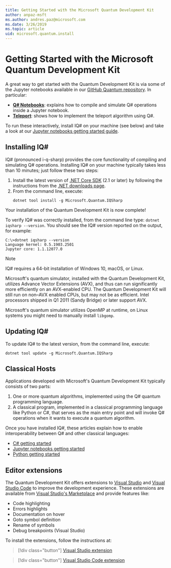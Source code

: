 ```yaml
---
title: Getting Started with the Microsoft Quantum Development Kit
author: anpaz-msft
ms.author: andres.paz@microsoft.com 
ms.date: 3/26/2019
ms.topic: article
uid: microsoft.quantum.install
---
```


# Getting Started with the Microsoft Quantum Development Kit #

A great way to get started with the Quantum Development Kit is via some of the Jupyter notebooks available in our [GitHub Quantum repository](https://github.com/Microsoft/Quantum.git).  In particular:

* **[Q# Notebooks](https://github.com/Microsoft/Quantum/tree/master/Samples/src/IntroToIQSharp/Notebook.ipynb)**: explains how to compile and simulate Q# operations inside a Jupyter notebook.
* **[Teleport](https://github.com/Microsoft/Quantum/tree/master/Samples/src/Teleportation/Notebook.ipynb)**: shows how to implement the teleport algorithm using Q#.

To run these interactively, install IQ# on your machine (see below) and take a look at our [Jupyter notebooks getting started guide](xref:microsoft.quantum.install.jupyter).


## Installing IQ# ##

IQ# (pronounced i-q-sharp) provides the core functionality of compiling and simulating Q# operations.
Installing IQ# on your machine typically takes less than 10 minutes; just follow these two steps:

1. Install the latest version of [.NET Core SDK](https://dotnet.microsoft.com/) (2.1 or later) by 
  following the instructions from the [.NET downloads page](https://www.microsoft.com/net/download).
2. From the command line, execute:
   ```Command Prompt
   dotnet tool install -g Microsoft.Quantum.IQSharp
   ```

Your installation of the Quantum Development Kit is now complete!

To verify IQ# was correctly installed, from the command line type: `dotnet iqsharp --version`. You should see the IQ# version reported on the output, for example:
```
C:\>dotnet iqsharp --version
Language kernel: 0.5.1903.2501
Jupyter core: 1.1.12077.0
```

> [!NOTE]
> IQ# requires a 64-bit installation of Windows 10, macOS, or Linux.
>
> Microsoft's quantum simulator, installed with the Quantum Development Kit, utilizes Advance Vector Extensions (AVX), 
> and thus can run significantly more efficiently on an AVX-enabled CPU.
> The Quantum Development Kit will still run on non–AVX enabled CPUs, but may not be as efficient.
> Intel processors shipped in Q1 2011 (Sandy Bridge) or later support AVX.
>
> Microsoft's quantum simulator utilizes OpenMP at runtime, on Linux systems you might need to manually install `libgomp`.


## Updating IQ# ##

To update IQ# to the latest version, from the command line, execute:
```Command Prompt
dotnet tool update -g Microsoft.Quantum.IQSharp
```


## Classical Hosts ##

Applications developed with Microsoft's Quantum Development Kit typically consists of two parts:
1. One or more quantum algorithms, implemented using the Q# quantum programming language.
2. A classical program, implemented in a classical programming language like Python or C#, 
  that serves as the main entry point and will invoke Q# operations 
  when it wants to execute a quantum algorithm.

Once you have installed IQ#, these articles explain how to enable interoperability between Q# and other classical languages:

* [C# getting started](xref:microsoft.quantum.install.csharp)
* [Jupyter notebooks getting started](xref:microsoft.quantum.install.jupyter)
* [Python getting started](xref:microsoft.quantum.install.python)

## Editor extensions ##

The Quantum Development Kit offers extensions to [Visual Studio](https://visualstudio.microsoft.com/vs/) 
and [Visual Studio Code](https://code.visualstudio.com/) to improve the development experience. 
These extensions are available from [Visual Studio's Marketplace](https://marketplace.visualstudio.com/) 
and provide features like:
* Code highlighting
* Errors highlights
* Documentation on hover
* Goto symbol definition
* Rename of symbols
* Debug breakpoints (Visual Studio)

To install the extensions, follow the instructions at:
> [!div class="button"]
> [Visual Studio extension](https://marketplace.visualstudio.com/items?itemName=quantum.DevKit)

> [!div class="button"]
> [Visual Studio Code extension](https://marketplace.visualstudio.com/items?itemName=quantum.quantum-devkit-vscode)


